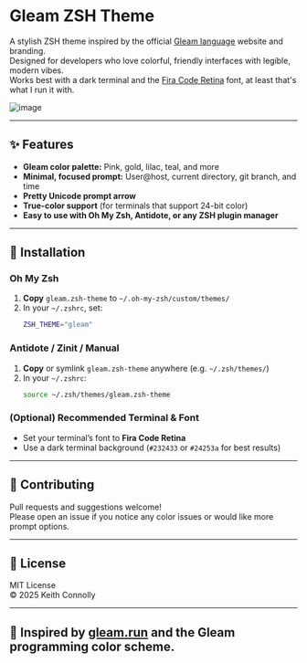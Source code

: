 # Gleam ZSH Theme

A stylish ZSH theme inspired by the official [Gleam language](https://gleam.run/) website and branding.  
Designed for developers who love colorful, friendly interfaces with legible, modern vibes.  
Works best with a dark terminal and the [Fira Code Retina](https://github.com/tonsky/FiraCode) font, at least that's what I run it with.

![image](https://github.com/user-attachments/assets/2a4ebee2-c037-44e9-ba51-3307f3bcbecd)

---

## ✨ Features

- **Gleam color palette:** Pink, gold, lilac, teal, and more  
- **Minimal, focused prompt:** User@host, current directory, git branch, and time  
- **Pretty Unicode prompt arrow**  
- **True-color support** (for terminals that support 24-bit color)  
- **Easy to use with Oh My Zsh, Antidote, or any ZSH plugin manager**  

---

## 🚀 Installation

### Oh My Zsh

1. **Copy** `gleam.zsh-theme` to `~/.oh-my-zsh/custom/themes/`
2. In your `~/.zshrc`, set:  
    ```zsh
    ZSH_THEME="gleam"
    ```

### Antidote / Zinit / Manual

1. **Copy** or symlink `gleam.zsh-theme` anywhere (e.g. `~/.zsh/themes/`)
2. In your `~/.zshrc`:  
    ```zsh
    source ~/.zsh/themes/gleam.zsh-theme
    ```

### (Optional) Recommended Terminal & Font

- Set your terminal’s font to **Fira Code Retina**
- Use a dark terminal background (`#232433` or `#24253a` for best results)

---

## 🤝 Contributing

Pull requests and suggestions welcome!  
Please open an issue if you notice any color issues or would like more prompt options.

---

## 📝 License

MIT License  
© 2025 Keith Connolly

---

## 💜 Inspired by [gleam.run](https://gleam.run/) and the Gleam programming color scheme.
